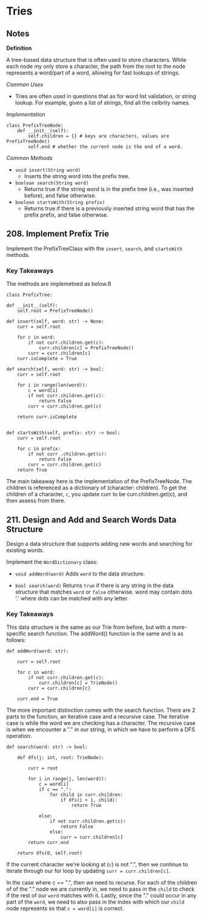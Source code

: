 # Tries

## Notes

**Definition**

A tree-based data structure that is often used to store characters. While each node my only store a character, the path from the root to the node represents a word/part of a word, allowing for fast lookups of strings.

*Common Uses*

- Tries are often used in questions that as for word list validation, or string lookup. For example, given a list of strings, find all the celbrity names. 

*Implementation*

    class PrefixTreeNode:
        def __init__(self):
            self.children = {} # keys are characters, values are PrefixTreeNode()
            self.end # whether the current node is the end of a word.

*Common Methods*

- `void insert(String word)` 
    -   Inserts the string word into the prefix tree.
- `boolean search(String word)`
    - Returns true if the string word is in the prefix tree (i.e., was inserted before), and false otherwise.
- `boolean startsWith(String prefix)`
    - Returns true if there is a previously inserted string word that has the prefix prefix, and false otherwise. 

## 208. Implement Prefix Trie

Implement the PrefixTreeClass with the `insert`, `search`, and `startsWith` methods.

### Key Takeaways

The methods are implemetned as below.ß

    class PrefixTree:

    def __init__(self):
        self.root = PrefixTreeNode()

    def insert(self, word: str) -> None:
        curr = self.root

        for c in word:
            if not curr.children.get(c):
                curr.children[c] = PrefixTreeNode()
            curr = curr.children[c]
        curr.isComplete = True

    def search(self, word: str) -> bool:
        curr = self.root

        for i in range(len(word)):
            c = word[i]
            if not curr.children.get(c):
                return False
            curr = curr.children.get(c)

        return curr.isComplete
            

    def startsWith(self, prefix: str) -> bool:
        curr = self.root

        for c in prefix:
            if not curr .children.get(c):
                return False
            curr = curr.children.get(c)
        return True

The main takeaway here is the implementation of the PrefixTreeNode. The children is referenced as a dictionary of (character: children). To get the children of a character, `c`, you update curr to be curr.children.get(c), and then assess from there.

## 211. Design and Add and Search Words Data Structure 

Design a data structure that supports adding new words and searching for existing words.

Implement the `WordDictionary` class:

- `void addWord(word)` Adds `word` to the data structure.

- `bool search(word)` Returns `true` if there is any string in the data structure that matches `word` or `false` otherwise. word may contain dots '.' where dots can be matched with any letter.

### Key Takeaways

This data structure is the same as our Trie from before, but with a more-specific search function. The addWord() function is the same and is as follows:

    def addWord(word: str):

        curr = self.root

        for c in word:
            if not curr.children.get(c):
                curr.children[c] = TrieNode()
            curr = curr.children[c]
        
        curr.end = True
    
The more important distinction comes with the search function. There are 2 parts to the function, an iterative case and a recursive case. The iterative case is while the word we are checking has a character. The recursive case is when we encounter a "." in our string, in which we have to perform a DFS operation.

    def search(word: str) -> bool:

        def dfs(j: int, root: TrieNode):

            curr = root

            for i in range(j, len(word)):
                c = word[i]
                if c == ".":
                    for child in curr.children:
                        if dfs(i + 1, child):
                            return True
                
                else:
                    if not curr.children.get(c):
                        return False
                    else:
                        curr = curr.children[c]
            return curr.end
        
        return dfs(0, self.root)

If the current character we're looking at (`c`) is not ".", then we continue to iterate through our for loop by updating `curr = curr.children[c]`.

In the case where c == ".", then we need to recurse. For each of the children of of the "." node we are currently in, we need to pass in the `child` to check if the rest of our `word` matches with it. Lastly, since the "." could occur in any part of the `word`, we need to also pass in the index with which our `child` node represents so that `c = word[i]` is correct.